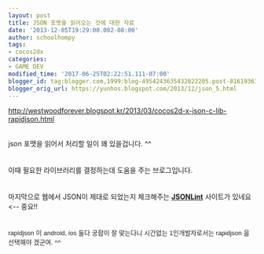 ```yaml
---
layout: post
title: JSON 포맷을 읽어오는 것에 대한 자료
date: '2013-12-05T19:29:00.002-08:00'
author: schoolhompy
tags:
- cocos2dx
categories:
- GAME DEV
modified_time: '2017-06-25T02:22:51.111-07:00'
blogger_id: tag:blogger.com,1999:blog-4954243635432022205.post-8161936168148933883
blogger_orig_url: https://yunhos.blogspot.com/2013/12/json_5.html
---
```


<a href="http://westwoodforever.blogspot.kr/2013/03/cocos2d-x-json-c-lib-rapidjson.html" target="_blank">http://westwoodforever.blogspot.kr/2013/03/cocos2d-x-json-c-lib-rapidjson.html</a><br/><div></div><br/><div>json 포맷을 읽어서 처리할 일이 꽤 있을겁니다. ^^</div><br/><div></div><br/><div>이때 필요한 라이브러리를 결정하는데 도움을 주는 브로그입니다.</div><br/><div></div><br/><div>마지막으로 웹에서 JSON이 제대로 되었는지 체크해주는 <b><a href="http://jsonlint.com/" target="_blank">JSONLint</a></b> 사이트가 있네요 &lt;-- 중요!!</div><br/><div></div><br/><div><span style="color:#222222;font-family:Arial, Tahoma, Helvetica, FreeSans, sans-serif;font-size:small;">rapidjson 이 android, ios 둘다 궁합이 잘 맞는다니 시간없는 1인개발자로서는 rapidjson 을 선택해야 겠군여. ^^</span></div>